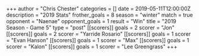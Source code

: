 +++
author = "Chris Chester"
categories = []
date = 2019-05-11T12:00:00Z
description = "2019 Stats"
frother_goals = 8
season = "winter"
match = true
opponent = "Naenae"
opponent_goals = 1
result = "Win"
title = "2019 Season - Game 5"
type = "post"
[[scorers]]
goals = 2
scorer = "Jon"
[[scorers]]
goals = 2
scorer = "Yarride Rosario"
[[scorers]]
goals = 1
scorer = "Evan Hanson"
[[scorers]]
goals = 1
scorer = "Max"
[[scorers]]
goals = 1
scorer = "Kalon"
[[scorers]]
goals = 1
scorer = "Lee Greengrass"
+++